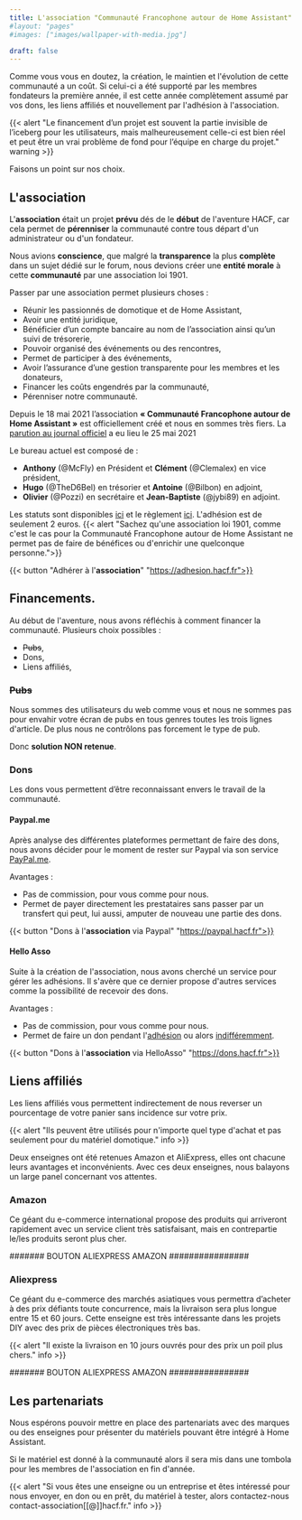 ```yaml
---
title: L'association "Communauté Francophone autour de Home Assistant"
#layout: "pages"
#images: ["images/wallpaper-with-media.jpg"]

draft: false
---
```

Comme vous vous en doutez, la création, le maintien et l'évolution de cette communauté a un coût. Si celui-ci a été supporté par les membres fondateurs la première année, il est cette année complètement assumé par vos dons, les liens affiliés et nouvellement par l'adhésion à l'association.

{{< alert "Le financement d’un projet est souvent la partie invisible de l’iceberg pour les utilisateurs, mais malheureusement celle-ci est bien réel et peut être un vrai problème de fond pour l’équipe en charge du projet." warning >}}


Faisons un point sur nos choix.

## L'association

L'**association** était un projet **prévu** dés de le **début** de l'aventure HACF, car cela permet de **pérenniser** la communauté contre tous départ d'un administrateur ou d'un fondateur.

Nous avions **conscience**, que malgré la **transparence** la plus **complète** dans un sujet dédié sur le forum, nous devions créer une **entité morale** à cette **communauté** par une association loi 1901.

Passer par une association permet plusieurs choses :
* Réunir les passionnés de domotique et de Home Assistant,
* Avoir une entité juridique,
* Bénéficier d’un compte bancaire au nom de l’association ainsi qu’un suivi de trésorerie,
* Pouvoir organisé des événements ou des rencontres,
* Permet de participer à des événements,
* Avoir l’assurance d’une gestion transparente pour les membres et les donateurs,
* Financer les coûts engendrés par la communauté,
* Pérenniser notre communauté.
  
Depuis le 18 mai 2021 l’association **« Communauté Francophone autour de Home Assistant »** est officiellement créé et nous en sommes très fiers. La [parution au journal officiel](https://www.journal-officiel.gouv.fr/associations/detail-annonce/associations_b/20210021/421) a eu lieu le 25 mai 2021

Le bureau actuel est composé de :
* **Anthony** (@McFly) en Président et **Clément** (@Clemalex) en vice président,
* **Hugo** (@TheD6Bel) en trésorier et **Antoine** (@Bilbon) en adjoint,
* **Olivier** (@Pozzi) en secrétaire et **Jean-Baptiste** (@jybi89) en adjoint.

Les statuts sont disponibles [ici](/asso-statuts) et le règlement [ici](/asso-reglement). L'adhésion est de seulement 2 euros.
{{< alert "Sachez qu'une association loi 1901, comme c'est le cas pour la Communauté Francophone autour de Home Assistant ne permet pas de faire de bénéfices ou d'enrichir une quelconque personne.">}}

{{< button "Adhérer à l'**association**" "https://adhesion.hacf.fr">}}

## Financements.
Au début de l'aventure, nous avons réfléchis à comment financer la communauté.
Plusieurs choix possibles :
* ~~Pubs~~,
* Dons,
* Liens affiliés,

### ~~Pubs~~
Nous sommes des utilisateurs du web comme vous et nous ne sommes pas pour envahir votre écran de pubs en tous genres toutes les trois lignes d'article. De plus nous ne contrôlons pas forcement le type de pub. 

Donc **solution NON retenue**.

### Dons
Les dons vous permettent d’être reconnaissant envers le travail de la communauté.

#### Paypal.me
Après analyse des différentes plateformes permettant de faire des dons, nous avons décider pour le moment de rester sur Paypal via son service [PayPal.me](https://www.paypal.com/paypalme/hacffr). 

Avantages :
* Pas de commission, pour vous comme pour nous.
* Permet de payer directement les prestataires sans passer par un transfert qui peut, lui aussi, amputer de nouveau une partie des dons.

{{< button "Dons à l'**association** via Paypal" "https://paypal.hacf.fr">}}

#### Hello Asso
Suite à la création de l'association, nous avons cherché un service pour gérer les adhésions.
Il s'avère que ce dernier propose d'autres services comme la possibilité de recevoir des dons.

Avantages :
* Pas de commission, pour vous comme pour nous.
* Permet de faire un don pendant l'[adhésion](https://www.helloasso.com/associations/hacf-communaute-francophone-autour-de-home-assista/adhesions/membres-actifs) ou alors [indifféremment](https://www.helloasso.com/associations/hacf-communaute-francophone-autour-de-home-assista/formulaires/1/widget).

{{< button "Dons à l'**association** via HelloAsso" "https://dons.hacf.fr">}}

## Liens affiliés
Les liens affiliés vous permettent indirectement de nous reverser un pourcentage de votre panier sans incidence sur votre prix.

{{< alert "Ils peuvent être utilisés pour n'importe quel type d'achat et pas seulement pour du matériel domotique." info >}} 

Deux enseignes ont été retenues Amazon et AliExpress, elles ont chacune leurs avantages et inconvénients. Avec ces deux enseignes, nous balayons un large panel concernant vos attentes.

### Amazon
Ce géant du e-commerce international propose des produits qui arriveront rapidement avec un service client très satisfaisant, mais en contrepartie le/les produits seront plus cher.

####### BOUTON ALIEXPRESS AMAZON ################

### Aliexpress
Ce géant du e-commerce des marchés asiatiques vous permettra d’acheter à des prix défiants toute concurrence, mais la livraison sera plus longue entre 15 et 60 jours. 
Cette enseigne est très intéressante dans les projets DIY avec des prix de pièces électroniques très bas.

{{< alert "Il existe la livraison en 10 jours ouvrés pour des prix un poil plus chers." info >}}

####### BOUTON ALIEXPRESS AMAZON ################

## Les partenariats
Nous espérons pouvoir mettre en place des partenariats avec des marques ou des enseignes pour présenter du matériels pouvant être intégré à Home Assistant.

Si le matériel est donné à la communauté alors il sera mis dans une tombola pour les membres de l'association en fin d'année.

{{< alert "Si vous êtes une enseigne ou un entreprise et êtes intéressé pour nous envoyer, en don ou en prêt, du matériel à tester, alors contactez-nous contact-association[[@]]hacf.fr." info >}}
